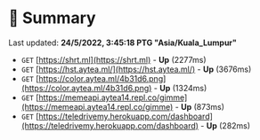# 📖 Summary
Last updated: **24/5/2022, 3:45:18 PTG "Asia/Kuala_Lumpur"**

- `GET` [https://shrt.ml](https://shrt.ml) - **Up** (2277ms)
- `GET` [https://hst.aytea.ml/](https://hst.aytea.ml/) - **Up** (3676ms)
- `GET` [https://color.aytea.ml/4b31d6.png](https://color.aytea.ml/4b31d6.png) - **Up** (1324ms)
- `GET` [https://memeapi.aytea14.repl.co/gimme](https://memeapi.aytea14.repl.co/gimme) - **Up** (873ms)
- `GET` [https://teledrivemy.herokuapp.com/dashboard](https://teledrivemy.herokuapp.com/dashboard) - **Up** (282ms)
